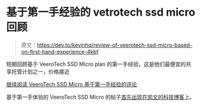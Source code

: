 # 基于第一手经验的 vetrotech ssd micro 回顾

> 原文：<https://dev.to/kevinhq/review-of-veerotech-ssd-micro-based-on-first-hand-experience-4kbf>

短期回顾基于 VeeroTech SSD Micro plan 的第一手经验，这是他们最便宜的共享托管计划之一，价格接近

[继续阅读 VeeroTech SSD Micro 基于第一手经验的评论](https://kevinhq.com/review-of-veerotech-ssd-micro-based-on-first-hand-experience/)

基于第一手体验的 VeeroTech SSD Micro 的帖子[首先出现在](https://kevinhq.com/review-of-veerotech-ssd-micro-based-on-first-hand-experience/)[凯文的科技博客](https://kevinhq.com)上。